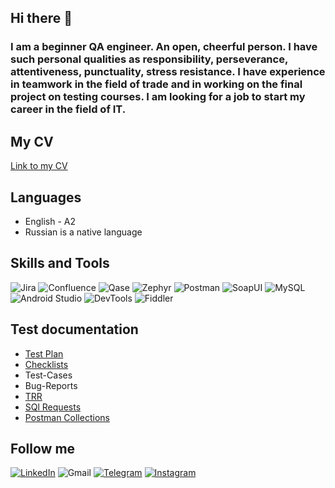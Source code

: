## Hi there 👋

### I am a beginner QA engineer. An open, cheerful person. I have such personal qualities as responsibility, perseverance, attentiveness, punctuality, stress resistance. I have experience in teamwork in the field of trade and in working on the final project on testing courses. I am looking for a job to start my career in the field of IT. 

## My CV 
[Link to my CV](https://drive.google.com/file/d/18uNv7ZqZprwVte0dIwQLtCVIwvDdhyQ3/view?usp=sharing)

## Languages
- English - A2
- Russian is a native language

## Skills and Tools
![Jira](https://img.shields.io/badge/Jira-white?style=for-the-badge&logo=JiraSoftware&logoColor=blue)
![Confluence](https://img.shields.io/badge/Confluence-white?style=for-the-badge&logo=Confluence&logoColor=blue)
![Qase](https://img.shields.io/badge/Qase-white?style=for-the-badge&logo=Qase&logoColor=00008B)
![Zephyr](https://img.shields.io/badge/Zephyr-white?style=for-the-badge&logo=Zephyr&logoColor=blue)
![Postman](https://img.shields.io/badge/Postman-white?style=for-the-badge&logo=Postman&logoColor=ed512f)
![SoapUI](https://img.shields.io/badge/SoapUI-white?style=for-the-badge&logo=SoapUI&logoColor=ebe011)
![MySQL](https://img.shields.io/badge/MySQL%20Workbench-white?style=for-the-badge&logo=mysql&logoColor=blue)
![Android Studio](https://img.shields.io/badge/Android%20Studio-white?style=for-the-badge&logo=AndroidStudio)
![DevTools](https://img.shields.io/badge/DevTools-white?style=for-the-badge&logo=DevTools)
![Fiddler](https://img.shields.io/badge/Fiddler-white?style=for-the-badge&logo=fiddler&logoColor=199b54)


## Test documentation
- [Test Plan](https://docs.google.com/document/d/1QXU1HP3SWJJHkqg90n_vTQ4l62gn2-Zm/edit?usp=drive_link&ouid=116576663011629519024&rtpof=true&sd=true)
- [Checklists](https://github.com/DashaBelenik/Postman-Collections/blob/main/README.md)
- Test-Cases
- Bug-Reports
- [TRR](https://docs.google.com/document/d/1IyRFnBFGJu-GGxUVvG5ddXrPgvG8yJrl/edit#heading=h.1kvo0e5pwmr6)
- [SQl Requests](https://drive.google.com/file/d/1uk0TgltbYIivv1VkGS__BJoCzLsuTRFW/view?usp=sharing)
- [Postman Collections](https://drive.google.com/file/d/1lNJ3XlkQNc74MejGMJCv7ozRHE2Cn0H-/view?usp=sharing)



## Follow me 
[![LinkedIn](https://img.shields.io/badge/LinkedIn-0077B5?style=for-the-badge&logo=linkedin&logoColor=white)](www.linkedin.com/in/darya-bialenik-619994332)
![Gmail](https://img.shields.io/badge/dasha.belenik@gmail.com-white?style=for-the-badge&logo=gmail)
[![Telegram](https://img.shields.io/badge/Telegram-0077B5?style=for-the-badge&logo=Telegram&logoColor=white)](https://t.me/Belochka_02)
[![Instagram](https://img.shields.io/badge/Instagram-ed3f6d?style=for-the-badge&logo=Instagram&logoColor=white)](https://www.instagram.com/dasha_belenik/#)



